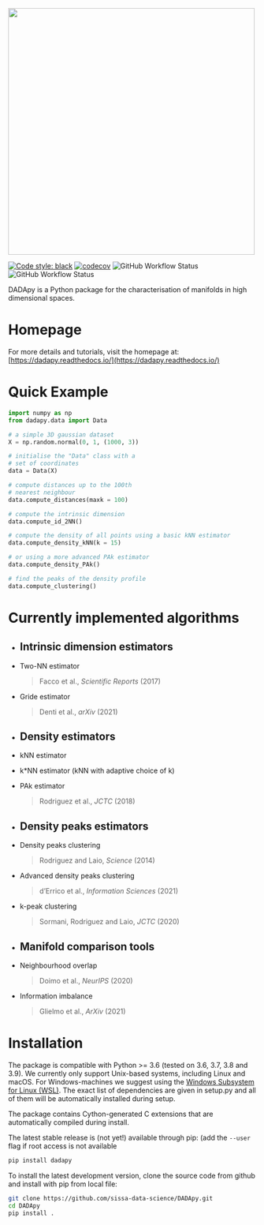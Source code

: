 <img src="https://raw.githubusercontent.com/sissa-data-science/DADApy/master/logo/logo_1_horizontal_transparent_v2.png" width="500">

[![Code style: black](https://img.shields.io/badge/code%20style-black-000000.svg)](https://github.com/psf/black)
[![codecov](https://codecov.io/gh/sissa-data-science/DADApy/branch/develop/graph/badge.svg?token=X4M0KWAPO5)](https://codecov.io/gh/sissa-data-science/DADApy)
![GitHub Workflow Status](https://img.shields.io/github/workflow/status/sissa-data-science/dadapy/test?label=test)
![GitHub Workflow Status](https://img.shields.io/github/workflow/status/sissa-data-science/dadapy/lint?label=lint)

DADApy is a Python package for the characterisation of manifolds in high dimensional spaces.


# Homepage
For more details and tutorials, visit the homepage at:
[https://dadapy.readthedocs.io/](https://dadapy.readthedocs.io/)

# Quick Example

```python
import numpy as np
from dadapy.data import Data

# a simple 3D gaussian dataset
X = np.random.normal(0, 1, (1000, 3))

# initialise the "Data" class with a
# set of coordinates
data = Data(X)

# compute distances up to the 100th
# nearest neighbour
data.compute_distances(maxk = 100)

# compute the intrinsic dimension
data.compute_id_2NN()

# compute the density of all points using a basic kNN estimator
data.compute_density_kNN(k = 15)

# or using a more advanced PAk estimator
data.compute_density_PAk()

# find the peaks of the density profile
data.compute_clustering()
```

# Currently implemented algorithms

- Intrinsic dimension estimators
     - 
- Two-NN estimator 
  > Facco et al., *Scientific Reports* (2017)
- Gride estimator
  > Denti et al., *arXiv* (2021)
- Density estimators
    - 
- kNN estimator
- k*NN estimator (kNN with adaptive choice of k)
- PAk estimator
  > Rodriguez et al., *JCTC* (2018)

- Density peaks estimators
    - 
- Density peaks clustering 
  > Rodriguez and Laio, *Science* (2014)
- Advanced density peaks clustering
  > d’Errico et al., *Information Sciences* (2021)
- k-peak clustering
  > Sormani, Rodriguez and Laio, *JCTC* (2020)

- Manifold comparison tools
    - 
- Neighbourhood overlap
  > Doimo et al., *NeurIPS* (2020)
- Information imbalance
  > Glielmo et al., *ArXiv* (2021)


# Installation
The package is compatible with Python >= 3.6 (tested on 3.6, 3.7, 3.8 and 3.9). We currently only support Unix-based systems, including Linux and macOS. 
For Windows-machines we suggest using the [Windows Subsystem for Linux (WSL)](https://en.wikipedia.org/wiki/Windows_Subsystem_for_Linux).
The exact list of dependencies are given in setup.py and all of them will be automatically installed during setup.

The package contains Cython-generated C extensions that are automatically compiled during install. 

The latest stable release is (not yet!) available through pip: (add the `--user` flag if root access is not available

```sh
pip install dadapy
```

To install the latest development version, clone the source code from github
and install with pip from local file:

```sh
git clone https://github.com/sissa-data-science/DADApy.git
cd DADApy
pip install .
```
